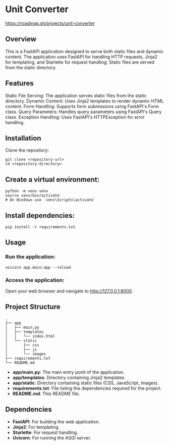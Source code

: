 # Unit Converter
 
https://roadmap.sh/projects/unit-converter

## Overview
This is a FastAPI application designed to serve both static files and dynamic content. The application uses FastAPI for handling HTTP requests, Jinja2 for templating, and Starlette for request handling. Static files are served from the static directory.

## Features
Static File Serving: The application serves static files from the static directory.
Dynamic Content: Uses Jinja2 templates to render dynamic HTML content.
Form Handling: Supports form submissions using FastAPI's Form class.
Query Parameters: Handles query parameters using FastAPI's Query class.
Exception Handling: Uses FastAPI's HTTPException for error handling.

## Installation
Clone the repository:
```
git clone <repository-url>
cd <repository-directory>
```

## Create a virtual environment:
```
python -m venv venv
source venv/bin/activate  
# On Windows use `venv\Scripts\activate`
```

## Install dependencies:
```
pip install -r requirements.txt
```

## Usage
### Run the application:
```
uvicorn app.main:app --reload
```

### Access the application: 
Open your web browser and navigate to http://127.0.0.1:8000.

## Project Structure
```
.
├── app
│   ├── main.py
│   ├── templates
│   │   └── index.html
│   └── static
│       ├── css
│       ├── js
│       └── images
├── requirements.txt
└── README.md
```

- **app/main.py**: The main entry point of the application.
- **app/templates**: Directory containing Jinja2 templates.
- **app/static**: Directory containing static files (CSS, JavaScript, images).
- **requirements.txt**: File listing the dependencies required for the project.
- **README.md**: This README file.
## Dependencies
- **FastAPI**: For building the web application.
- **Jinja2**: For templating.
- **Starlette**: For request handling.
- **Uvicorn**: For running the ASGI server.